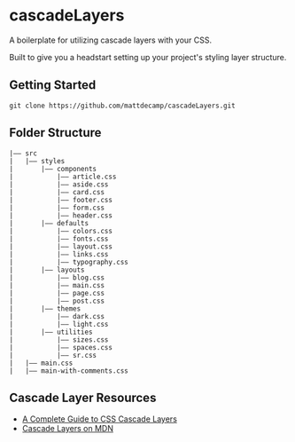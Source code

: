 # cascadeLayers
 A boilerplate for utilizing cascade layers with your CSS.

Built to give you a headstart setting up your project's styling layer structure.

## Getting Started

```git
git clone https://github.com/mattdecamp/cascadeLayers.git
```
## Folder Structure
```
|–– src
|   |–– styles
|       |–– components
|           |–– article.css
|           |–– aside.css
|           |–– card.css
|           |–– footer.css
|           |–– form.css
|           |–– header.css
|       |–– defaults
|           |–– colors.css
|           |–– fonts.css
|           |–– layout.css
|           |–– links.css
|           |–– typography.css
|       |–– layouts
|           |–– blog.css
|           |–– main.css
|           |–– page.css
|           |–– post.css
|       |–– themes
|           |–– dark.css
|           |–– light.css
|       |–– utilities
|           |–– sizes.css
|           |–– spaces.css
|           |–– sr.css
|   |–– main.css
|   |–– main-with-comments.css
```

## Cascade Layer Resources
* [A Complete Guide to CSS Cascade Layers](https://css-tricks.com/css-cascade-layers/)
* [Cascade Layers on MDN](https://developer.mozilla.org/en-US/docs/Learn/CSS/Building_blocks/Cascade_layers)